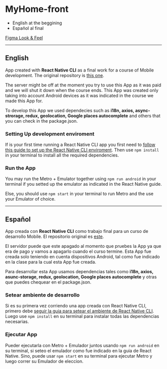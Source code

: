# MyHome-front
- English at the beggining
- Español al final

[Figma Look & Feel](https://www.figma.com/file/pkVLb0RA3a1iZoHH9VxJg0/Untitled?type=design&node-id=0%3A1&mode=design&t=W5h1T0TbgxnHeV7h-1)

___
## English
App created with **React Native CLI** as a final work for a course of Mobile development. The original repository is [this one](https://github.com/FranGR30/aplicacionesDistribuidas-frontEnd).

The server might be off at the moment you try to use this App as it was paid and we will shut it down when the course ends. This App was created only taking into account Android devices as it was indicated in the course we made this App for.

To develop this App we used dependecies such as **i18n, axios, async-strorage, redux, geolocation, Google places autocomplete** and others that you can check in the package.json. 

### Setting Up development enviroment
If is your first time running a React Native CLI app you first need to [follow this guide to set up the React Native CLI enviroment](https://reactnative.dev/docs/environment-setup?guide=native).
Then use `npm install` in your terminal to install all the required dependencies.

### Run the App
You may run the Metro + Emulator together using `npm run android` in your terminal if you setted up the emulator as indicated in the React Native guide.

Else, you should use `npm start` in your terminal to run Metro and the use your Emulator of choice.

___

## Español
App creada con **React Native CLI** como trabajo final para un curso de desarrollo Mobile. El repositorio original es [este](https://github.com/FranGR30/aplicacionesDistribuidas-frontEnd).

El servidor puede que este apagado al momento que pruebes la App ya que era de pago y vamos a apagarlo cuando el curso termine. Esta App fue creada solo teniendo en cuenta dispositivos Android, tal como fue indicado en la clase para la cual esta App fue creada.

Para desarrollar esta App usamos dependencias tales como **i18n, axios, asunc-storage, redux, geolocation, Google places autocomplete** y otras que puedes chequear en el package.json.

### Setear ambiente de desarrollo
Si es su primera vez corriendo una app creada con React Native CLI, primero debe [seguir la guia para setear el ambiente de React Native CLI](https://reactnative.dev/docs/environment-setup?guide=native).
Luego use `npm install` en su terminal para instalar todas las dependencias necesarias.

### Ejecutar App
Pueder ejecutarla con Metro + Emulador juntos usando `npm run android` en su terminal, si seteo el emulador como fue indicado en la guia de React Native.
Sino, puede usar `npm start` en su terminal para ejecutar Metro y luego correr su Emulador de eleccion.
